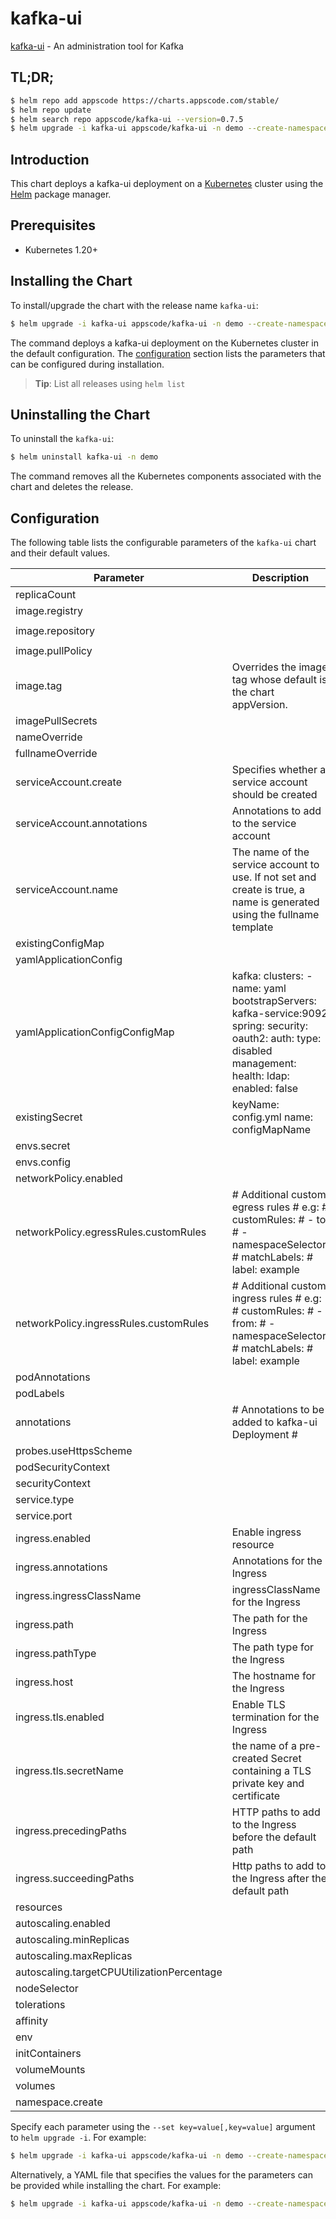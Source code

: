 # kafka-ui

[kafka-ui](https://docs.kafka-ui.provectus.io) - An administration tool for Kafka

## TL;DR;

```bash
$ helm repo add appscode https://charts.appscode.com/stable/
$ helm repo update
$ helm search repo appscode/kafka-ui --version=0.7.5
$ helm upgrade -i kafka-ui appscode/kafka-ui -n demo --create-namespace --version=0.7.5
```

## Introduction

This chart deploys a kafka-ui deployment on a [Kubernetes](http://kubernetes.io) cluster using the [Helm](https://helm.sh) package manager.

## Prerequisites

- Kubernetes 1.20+

## Installing the Chart

To install/upgrade the chart with the release name `kafka-ui`:

```bash
$ helm upgrade -i kafka-ui appscode/kafka-ui -n demo --create-namespace --version=0.7.5
```

The command deploys a kafka-ui deployment on the Kubernetes cluster in the default configuration. The [configuration](#configuration) section lists the parameters that can be configured during installation.

> **Tip**: List all releases using `helm list`

## Uninstalling the Chart

To uninstall the `kafka-ui`:

```bash
$ helm uninstall kafka-ui -n demo
```

The command removes all the Kubernetes components associated with the chart and deletes the release.

## Configuration

The following table lists the configurable parameters of the `kafka-ui` chart and their default values.

|                 Parameter                  |                                                                        Description                                                                         |               Default               |
|--------------------------------------------|------------------------------------------------------------------------------------------------------------------------------------------------------------|-------------------------------------|
| replicaCount                               |                                                                                                                                                            | <code>1</code>                      |
| image.registry                             |                                                                                                                                                            | <code>docker.io</code>              |
| image.repository                           |                                                                                                                                                            | <code>provectuslabs/kafka-ui</code> |
| image.pullPolicy                           |                                                                                                                                                            | <code>IfNotPresent</code>           |
| image.tag                                  | Overrides the image tag whose default is the chart appVersion.                                                                                             | <code>""</code>                     |
| imagePullSecrets                           |                                                                                                                                                            | <code>[]</code>                     |
| nameOverride                               |                                                                                                                                                            | <code>""</code>                     |
| fullnameOverride                           |                                                                                                                                                            | <code>""</code>                     |
| serviceAccount.create                      | Specifies whether a service account should be created                                                                                                      | <code>true</code>                   |
| serviceAccount.annotations                 | Annotations to add to the service account                                                                                                                  | <code>{}</code>                     |
| serviceAccount.name                        | The name of the service account to use. If not set and create is true, a name is generated using the fullname template                                     | <code>""</code>                     |
| existingConfigMap                          |                                                                                                                                                            | <code>""</code>                     |
| yamlApplicationConfig                      |                                                                                                                                                            | <code>{}</code>                     |
| yamlApplicationConfigConfigMap             | kafka: clusters: - name: yaml bootstrapServers: kafka-service:9092 spring: security: oauth2: auth: type: disabled management: health: ldap: enabled: false | <code>{}</code>                     |
| existingSecret                             | keyName: config.yml name: configMapName                                                                                                                    | <code>""</code>                     |
| envs.secret                                |                                                                                                                                                            | <code>{}</code>                     |
| envs.config                                |                                                                                                                                                            | <code>{}</code>                     |
| networkPolicy.enabled                      |                                                                                                                                                            | <code>false</code>                  |
| networkPolicy.egressRules.customRules      | # Additional custom egress rules # e.g: # customRules: #   - to: #       - namespaceSelector: #           matchLabels: #             label: example        | <code>[]</code>                     |
| networkPolicy.ingressRules.customRules     | # Additional custom ingress rules # e.g: # customRules: #   - from: #       - namespaceSelector: #           matchLabels: #             label: example     | <code>[]</code>                     |
| podAnnotations                             |                                                                                                                                                            | <code>{}</code>                     |
| podLabels                                  |                                                                                                                                                            | <code>{}</code>                     |
| annotations                                | # Annotations to be added to kafka-ui Deployment #                                                                                                         | <code>{}</code>                     |
| probes.useHttpsScheme                      |                                                                                                                                                            | <code>false</code>                  |
| podSecurityContext                         |                                                                                                                                                            | <code>{}</code>                     |
| securityContext                            |                                                                                                                                                            | <code>{}</code>                     |
| service.type                               |                                                                                                                                                            | <code>ClusterIP</code>              |
| service.port                               |                                                                                                                                                            | <code>80</code>                     |
| ingress.enabled                            | Enable ingress resource                                                                                                                                    | <code>false</code>                  |
| ingress.annotations                        | Annotations for the Ingress                                                                                                                                | <code>{}</code>                     |
| ingress.ingressClassName                   | ingressClassName for the Ingress                                                                                                                           | <code>""</code>                     |
| ingress.path                               | The path for the Ingress                                                                                                                                   | <code>"/"</code>                    |
| ingress.pathType                           | The path type for the Ingress                                                                                                                              | <code>"Prefix"</code>               |
| ingress.host                               | The hostname for the Ingress                                                                                                                               | <code>""</code>                     |
| ingress.tls.enabled                        | Enable TLS termination for the Ingress                                                                                                                     | <code>false</code>                  |
| ingress.tls.secretName                     | the name of a pre-created Secret containing a TLS private key and certificate                                                                              | <code>""</code>                     |
| ingress.precedingPaths                     | HTTP paths to add to the Ingress before the default path                                                                                                   | <code>[]</code>                     |
| ingress.succeedingPaths                    | Http paths to add to the Ingress after the default path                                                                                                    | <code>[]</code>                     |
| resources                                  |                                                                                                                                                            | <code>{}</code>                     |
| autoscaling.enabled                        |                                                                                                                                                            | <code>false</code>                  |
| autoscaling.minReplicas                    |                                                                                                                                                            | <code>1</code>                      |
| autoscaling.maxReplicas                    |                                                                                                                                                            | <code>100</code>                    |
| autoscaling.targetCPUUtilizationPercentage |                                                                                                                                                            | <code>80</code>                     |
| nodeSelector                               |                                                                                                                                                            | <code>{}</code>                     |
| tolerations                                |                                                                                                                                                            | <code>[]</code>                     |
| affinity                                   |                                                                                                                                                            | <code>{}</code>                     |
| env                                        |                                                                                                                                                            | <code>{}</code>                     |
| initContainers                             |                                                                                                                                                            | <code>{}</code>                     |
| volumeMounts                               |                                                                                                                                                            | <code>{}</code>                     |
| volumes                                    |                                                                                                                                                            | <code>{}</code>                     |
| namespace.create                           |                                                                                                                                                            | <code>false</code>                  |


Specify each parameter using the `--set key=value[,key=value]` argument to `helm upgrade -i`. For example:

```bash
$ helm upgrade -i kafka-ui appscode/kafka-ui -n demo --create-namespace --version=0.7.5 --set image.tag=latest
```

Alternatively, a YAML file that specifies the values for the parameters can be provided while
installing the chart. For example:

```bash
$ helm upgrade -i kafka-ui appscode/kafka-ui -n demo --create-namespace --version=0.7.5 --values values.yaml
```
